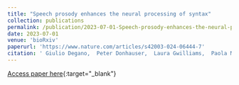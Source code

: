 ```yaml
---
title: "Speech prosody enhances the neural processing of syntax"
collection: publications
permalink: /publication/2023-07-01-Speech-prosody-enhances-the-neural-processing-of-syntax
date: 2023-07-01
venue: 'bioRxiv'
paperurl: 'https://www.nature.com/articles/s42003-024-06444-7'
citation: ' Giulio Degano,  Peter Donhauser,  Laura Gwilliams,  Paola Merlo,  Narly Golestani, &quot;Speech prosody enhances the neural processing of syntax.&quot; bioRxiv, 2023.'
---
```

[Access paper here](https://www.nature.com/articles/s42003-024-06444-7){:target="_blank"}
